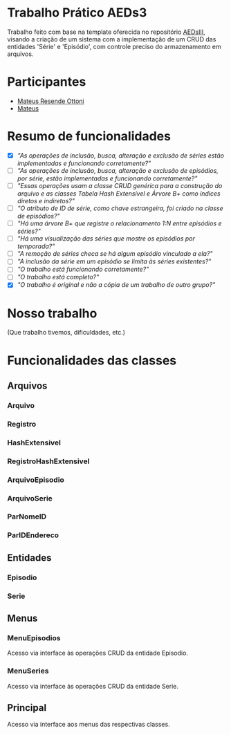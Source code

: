 # Trabalho Prático AEDs3
Trabalho feito com base na template oferecida no repositório [AEDsIII](https://github.com/kutova/AEDsIII), visando a criação de um sistema com a implementação de um CRUD das entidades 'Série' e 'Episódio', com controle preciso do armazenamento em arquivos.

# Participantes
- [Mateus Resende Ottoni](https://github.com/Mateus-Resende-Ottoni)
- [Mateus](https://github.com/L0L0VIS)

# Resumo de funcionalidades
- [X] *"As operações de inclusão, busca, alteração e exclusão de séries estão implementadas e funcionando corretamente?"*
- [ ] *"As operações de inclusão, busca, alteração e exclusão de episódios, por série, estão implementadas e funcionando corretamente?"*
- [ ] *"Essas operações usam a classe CRUD genérica para a construção do arquivo e as classes Tabela Hash Extensível e Árvore B+ como índices diretos e indiretos?"*
- [ ] *"O atributo de ID de série, como chave estrangeira, foi criado na classe de episódios?"*
- [ ] *"Há uma árvore B+ que registre o relacionamento 1:N entre episódios e séries?"*
- [ ] *"Há uma visualização das séries que mostre os episódios por temporada?"*
- [ ] *"A remoção de séries checa se há algum episódio vinculado a ela?"*
- [ ] *"A inclusão da série em um episódio se limita às séries existentes?"*
- [ ] *"O trabalho está funcionando corretamente?"*
- [ ] *"O trabalho está completo?"*
- [X] *"O trabalho é original e não a cópia de um trabalho de outro grupo?"*

# Nosso trabalho
(Que trabalho tivemos, dificuldades, etc.)

# Funcionalidades das classes
## Arquivos

### Arquivo
### Registro

### HashExtensivel
### RegistroHashExtensivel

### ArquivoEpisodio
### ArquivoSerie

### ParNomeID
### ParIDEndereco

## Entidades

### Episodio
### Serie

## Menus

### MenuEpisodios
Acesso via interface às operações CRUD da entidade Episodio.
### MenuSeries
Acesso via interface às operações CRUD da entidade Serie.

## Principal
Acesso via interface aos menus das respectivas classes.
